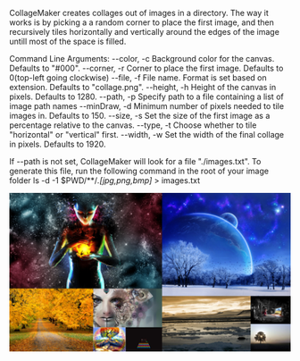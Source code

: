 CollageMaker creates collages out of images in a directory. The way it works is by picking a a random corner to place the first image, and then recursively tiles horizontally and vertically around the edges of the image untill most of the space is filled.

Command Line Arguments:
--color, -c   Background color for the canvas. Defaults to "#000".
--corner, -r  Corner to place the first image. Defaults to 0(top-left going clockwise)
--file, -f    File name. Format is set based on extension. Defaults to "collage.png".
--height, -h  Height of the canvas in pixels. Defaults to 1280.
--path, -p   Specify path to a file containing a list of image path names
--minDraw, -d Minimum number of pixels needed to tile images in. Defaults to 150.
--size, -s    Set the size of the first image as a percentage relative to the canvas.
--type, -t    Choose whether to tile "horizontal" or "vertical" first.
--width, -w   Set the width of the final collage in pixels. Defaults to 1920.

If --path is not set, CollageMaker will look for a file "./images.txt". To generate this file, run the following command in the root of your image folder
ls -d -1 $PWD/**/*.[jpg,png,bmp]* > images.txt

![ScreenShot](https://raw.githubusercontent.com/Lyle-Tafoya/CollageMaker/master/screenshot.jpg)
